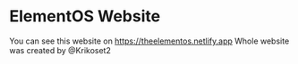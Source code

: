 # ElementOS Website
You can see this website on https://theelementos.netlify.app
Whole website was created by @Krikoset2
